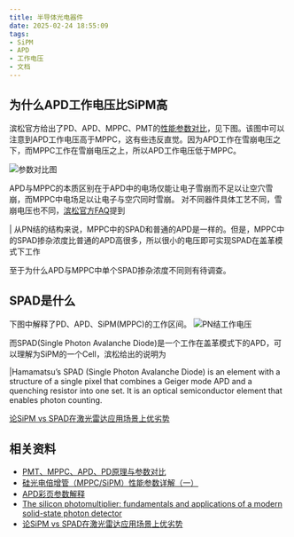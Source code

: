 ```yaml
---
title: 半导体光电器件
date: 2025-02-24 18:55:09
tags:
- SiPM
- APD
- 工作电压
- 文档
---
```


## 为什么APD工作电压比SiPM高

滨松官方给出了PD、APD、MPPC、PMT的[性能参数对比](http://share.hamamatsu.com.cn/specialDetail/2094.html)，见下图。该图中可以注意到APD工作电压高于MPPC，这有些违反直觉。因为APD工作在雪崩电压之下，而MPPC工作在雪崩电压之上，所以APD工作电压低于MPPC。


![参数对比图](http://share.hamamatsu.com.cn/UploadFiles/User/2023/3/14/20230314045141339.jpg)

APD与MPPC的本质区别在于APD中的电场仅能让电子雪崩而不足以让空穴雪崩，而MPPC中电场足以让电子与空穴同时雪崩。
对不同器件具体工艺不同，雪崩电压也不同，[滨松官方FAQ](http://share.hamamatsu.com.cn/specialDetail/1091.html#JCQ3)提到

| 从PN结的结构来说，MPPC中的SPAD和普通的APD是一样的。但是，MPPC中的SPAD掺杂浓度比普通的APD高很多，所以很小的电压即可实现SPAD在盖革模式下工作

至于为什么APD与MPPC中单个SPAD掺杂浓度不同则有待调查。

## SPAD是什么

下图中解释了PD、APD、SiPM(MPPC)的工作区间。
![PN结工作电压](https://content.cld.iop.org/journals/0031-9155/65/17/17TR01/revision2/pmbab7b2df1_hr.jpg)

而SPAD(Single Photon Avalanche Diode)是一个工作在盖革模式下的APD，可以理解为SiPM的一个Cell，滨松给出的说明为

|Hamamatsu’s SPAD (Single Photon Avalanche Diode) is an element with a structure of a single pixel that combines a Geiger mode APD and a quenching resistor into one set. It is an optical semiconductor element that enables photon counting. 

[论SiPM vs SPAD在激光雷达应用场景上优劣势](https://www.instrument.com.cn/netshow/SH102193/news_741743.htm)

## 相关资料

- [PMT、MPPC、APD、PD原理与参数对比](http://share.hamamatsu.com.cn/specialDetail/2094.html)
- [硅光电倍增管（MPPC/SiPM）性能参数详解（一）](http://share.hamamatsu.com.cn/specialDetail/2018.html)
- [APD彩页参数解释](http://share.hamamatsu.com.cn/specialDetail/1973.html)
- [The silicon photomultiplier: fundamentals and applications of a modern solid-state photon detector](https://iopscience.iop.org/article/10.1088/1361-6560/ab7b2d)
- [论SiPM vs SPAD在激光雷达应用场景上优劣势](https://www.instrument.com.cn/netshow/SH102193/news_741743.htm)